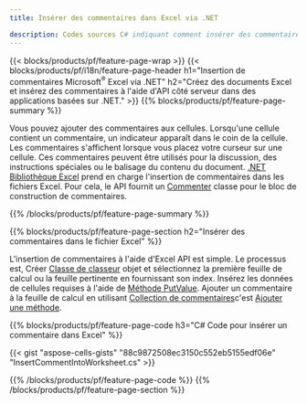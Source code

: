 ```yaml
---
title: Insérer des commentaires dans Excel via .NET

description: Codes sources C# indiquant comment insérer des commentaires dans des fichiers Microsoft Excel à l'aide de la bibliothèque .NET. 
---
```

{{< blocks/products/pf/feature-page-wrap >}}
{{< blocks/products/pf/i18n/feature-page-header h1="Insertion de commentaires Microsoft<sup>&reg;</sup> Excel via .NET" h2="Créez des documents Excel et insérez des commentaires à l\'aide d\'API côté serveur dans des applications basées sur .NET." >}}
{{% blocks/products/pf/feature-page-summary %}}

Vous pouvez ajouter des commentaires aux cellules. Lorsqu'une cellule contient un commentaire, un indicateur apparaît dans le coin de la cellule. Les commentaires s'affichent lorsque vous placez votre curseur sur une cellule. Ces commentaires peuvent être utilisés pour la discussion, des instructions spéciales ou le balisage du contenu du document. [.NET Bibliothèque Excel](/cells/net/) prend en charge l'insertion de commentaires dans les fichiers Excel. Pour cela, le API fournit un [Commenter](https://reference.aspose.com/cells/net/aspose.cells/comment) classe pour le bloc de construction de commentaires.

{{% /blocks/products/pf/feature-page-summary %}}

{{% blocks/products/pf/feature-page-section h2="Insérer des commentaires dans le fichier Excel" %}}

L'insertion de commentaires à l'aide d'Excel API est simple. Le processus est, Créer [Classe de classeur](https://reference.aspose.com/cells/net/aspose.cells/workbook) objet et sélectionnez la première feuille de calcul ou la feuille pertinente en fournissant son index. Insérez les données de cellules requises à l'aide de [Méthode PutValue](https://reference.aspose.com/cells/net/aspose.cells/cell/methods/putvalue/index). Ajouter un commentaire à la feuille de calcul en utilisant [Collection de commentaires](https://reference.aspose.com/cells/net/aspose.cells/commentcollection)c'est [Ajouter une méthode](https://reference.aspose.com/cells/net/aspose.cells.commentcollection/add/methods/1).

{{% blocks/products/pf/feature-page-code h3="C# Code pour insérer un commentaire dans Excel" %}}

{{< gist "aspose-cells-gists" "88c9872508ec3150c552eb5155edf06e" "InsertCommentIntoWorksheet.cs" >}}

{{% /blocks/products/pf/feature-page-code %}}
{{% /blocks/products/pf/feature-page-section %}}
